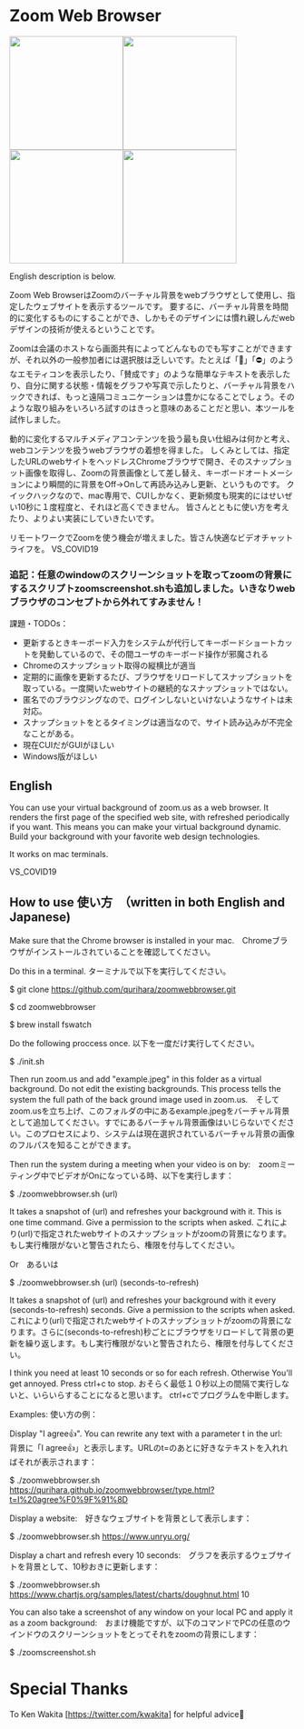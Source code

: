 # Zoom Web Browser

<img src="https://qurihara.github.io/zoomwebbrowser/img/text-e.png" height=200><img src="https://qurihara.github.io/zoomwebbrowser/img/text.png" height=200><img src="https://qurihara.github.io/zoomwebbrowser/img/chart.png" height=200><img src="https://qurihara.github.io/zoomwebbrowser/img/browse.png" height=200>

English description is below.

Zoom Web BrowserはZoomのバーチャル背景をwebブラウザとして使用し、指定したウェブサイトを表示するツールです。
要するに、バーチャル背景を時間的に変化するものにすることができ、しかもそのデザインには慣れ親しんだwebデザインの技術が使えるということです。

Zoomは会議のホストなら画面共有によってどんなものでも写すことができますが、それ以外の一般参加者には選択肢は乏しいです。たとえば「🙂」「⛔️」のようなエモティコンを表示したり、「賛成です」のような簡単なテキストを表示したり、自分に関する状態・情報をグラフや写真で示したりと、バーチャル背景をハックできれば、もっと遠隔コミュニケーションは豊かになることでしょう。そのような取り組みをいろいろ試すのはきっと意味のあることだと思い、本ツールを試作しました。

動的に変化するマルチメディアコンテンツを扱う最も良い仕組みは何かと考え、webコンテンツを扱うwebブラウザの着想を得ました。
しくみとしては、指定したURLのwebサイトをヘッドレスChromeブラウザで開き、そのスナップショット画像を取得し、Zoomの背景画像として差し替え、キーボードオートメーションにより瞬間的に背景をOff→Onして再読み込みし更新、というものです。
クイックハックなので、mac専用で、CUIしかなく、更新頻度も現実的にはせいぜい10秒に１度程度と、それほど高くできません。
皆さんとともに使い方を考えたり、よりよい実装にしていきたいです。

リモートワークでZoomを使う機会が増えました。皆さん快適なビデオチャットライフを。  VS_COVID19

### 追記：任意のwindowのスクリーンショットを取ってzoomの背景にするスクリプトzoomscreenshot.shも追加しました。いきなりwebブラウザのコンセプトから外れてすみません！

課題・TODOs：
* 更新するときキーボード入力をシステムが代行してキーボードショートカットを発動しているので、その間ユーザのキーボード操作が邪魔される
* Chromeのスナップショット取得の縦横比が適当
* 定期的に画像を更新するたび、ブラウザをリロードしてスナップショットを取っている。一度開いたwebサイトの継続的なスナップショットではない。
* 匿名でのブラウジングなので、ログインしないといけないようなサイトは未対応。
* スナップショットをとるタイミングは適当なので、サイト読み込みが不完全なことがある。
* 現在CUIだがGUIがほしい
* Windows版がほしい

## English

You can use your virtual background of zoom.us as a web browser.
It renders the first page of the specified web site, with refreshed periodically if you want.
This means you can make your virtual background dynamic. Build your background with your favorite web design technologies.

It works on mac terminals.

VS_COVID19

## How to use 使い方　（written in both English and Japanese)

Make sure that the Chrome browser is installed in your mac.　Chromeブラウザがインストールされていることを確認してください。

Do this in a terminal. ターミナルで以下を実行してください。

$ git clone https://github.com/qurihara/zoomwebbrowser.git

$ cd zoomwebbrowser

$ brew install fswatch

Do the following proccess once. 以下を一度だけ実行してください。

$ ./init.sh

Then run zoom.us and add "example.jpeg" in this folder as a virtual background. Do not edit the existing backgrounds.
This process tells the system the full path of the back ground image used in zoom.us.　そしてzoom.usを立ち上げ、このフォルダの中にあるexample.jpegをバーチャル背景として追加してください。すでにあるバーチャル背景画像はいじらないでください。このプロセスにより、システムは現在選択されているバーチャル背景の画像のフルパスを知ることができます。

Then run the system during a meeting when your video is on by:　zoomミーティング中でビデオがOnになっている時、以下を実行します：

$ ./zoomwebbrowser.sh (url)

It takes a snapshot of (url) and refreshes your background with it. This is one time command. Give a permission to the scripts when asked. これにより(url)で指定されたwebサイトのスナップショットがzoomの背景になります。もし実行権限がないと警告されたら、権限を付与してください。

Or　あるいは

$ ./zoomwebbrowser.sh (url) (seconds-to-refresh)

It takes a snapshot of (url) and refreshes your background with it every (seconds-to-refresh) seconds. Give a permission to the scripts when asked. これにより(url)で指定されたwebサイトのスナップショットがzoomの背景になります。さらに(seconds-to-refresh)秒ごとにブラウザをリロードして背景の更新を繰り返します。もし実行権限がないと警告されたら、権限を付与してください。

I think you need at least 10 seconds or so for each refresh. Otherwise You'll get annoyed. Press ctrl+c to stop. おそらく最低１０秒以上の間隔で実行しないと、いらいらすることになると思います。 ctrl+cでプログラムを中断します。

Examples: 使い方の例：

Display "I agree👍". You can rewrite any text with a parameter t in the url:　背景に「I agree👍」と表示します。URLのt=のあとに好きなテキストを入れればそれが表示されます：

$ ./zoomwebbrowser.sh https://qurihara.github.io/zoomwebbrowser/type.html?t=I%20agree%F0%9F%91%8D

Display a website:　好きなウェブサイトを背景として表示します：

$ ./zoomwebbrowser.sh https://www.unryu.org/

Display a chart and refresh every 10 seconds:　グラフを表示するウェブサイトを背景として、10秒おきに更新します：

$ ./zoomwebbrowser.sh https://www.chartjs.org/samples/latest/charts/doughnut.html 10

You can also take a screenshot of any window on your local PC and apply it as a zoom background:　おまけ機能ですが、以下のコマンドでPCの任意のウインドウのスクリーンショットをとってそれをzoomの背景にします：

$ ./zoomscreenshot.sh

# Special Thanks

To Ken Wakita [https://twitter.com/kwakita] for helpful advice🙂
